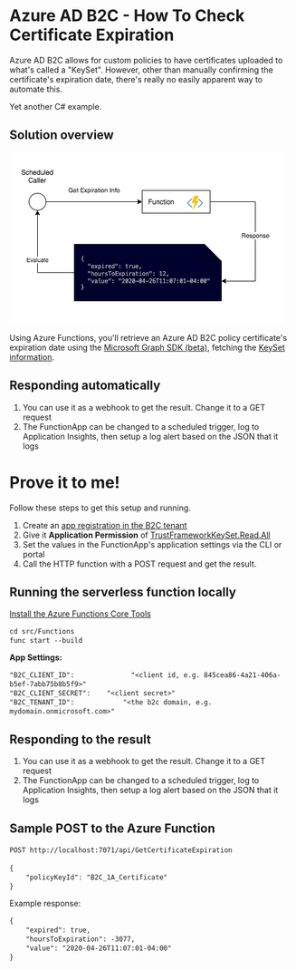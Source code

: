 # Azure AD B2C - How To Check Certificate Expiration

Azure AD B2C allows for custom policies to have certificates uploaded to what's called a "KeySet". However, other than manually confirming the certificate's expiration date, there's really no easily apparent way to automate this.


Yet another C# example.

## Solution overview

![diagram](./img/diagram.png)

Using Azure Functions, you'll retrieve an Azure AD B2C policy certificate's expiration date using the [Microsoft Graph SDK (beta)](https://docs.microsoft.com/en-us/graph/sdks/use-beta?context=graph%2Fapi%2F1.0&tabs=CS), fetching the [KeySet information](https://docs.microsoft.com/en-us/graph/api/trustframeworkkeyset-get?view=graph-rest-beta&tabs=http).

## Responding automatically

1.  You can use it as a webhook to get the result. Change it to a GET request
2. The FunctionApp can be changed to a scheduled trigger, log to Application Insights, then setup a log alert based on the JSON that it logs

# Prove it to me!

Follow these steps to get this setup and running.

1.  Create an [app registration in the B2C tenant](https://docs.microsoft.com/en-us/graph/auth-v2-service)
2. Give it **Application Permission** of [TrustFrameworkKeySet.Read.All](https://docs.microsoft.com/en-us/graph/api/trustframeworkkeyset-get?view=graph-rest-beta&tabs=http)
3. Set the values in the FunctionApp's application settings via the CLI or portal
4. Call the HTTP function with a POST request and get the result. 

## Running the serverless function locally

[Install the Azure Functions Core Tools](https://docs.microsoft.com/en-us/azure/azure-functions/functions-run-local?tabs=linux%2Ccsharp%2Cbash#install-the-azure-functions-core-tools)

```
cd src/Functions
func start --build
```

**App Settings:**

```
"B2C_CLIENT_ID":              "<client id, e.g. 845cea86-4a21-406a-b5ef-7abb75b8b5f9>"
"B2C_CLIENT_SECRET":    "<client secret>"
"B2C_TENANT_ID":            "<the b2c domain, e.g. mydomain.onmicrosoft.com>"
```

## Responding to the result

1.  You can use it as a webhook to get the result. Change it to a GET request
2. The FunctionApp can be changed to a scheduled trigger, log to Application Insights, then setup a log alert based on the JSON that it logs

## Sample POST to the Azure Function

```
POST http://localhost:7071/api/GetCertificateExpiration

{
    "policyKeyId": "B2C_1A_Certificate"
}
```

Example response:

```
{
    "expired": true,
    "hoursToExpiration": -3077,
    "value": "2020-04-26T11:07:01-04:00"
}
```
